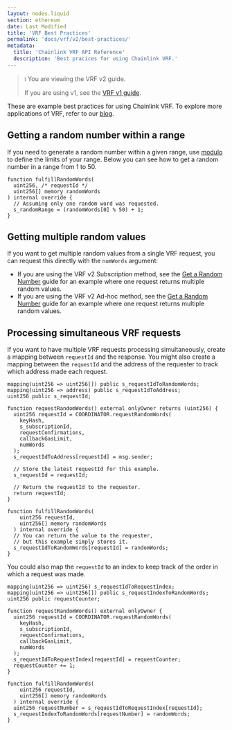 ```yaml
---
layout: nodes.liquid
section: ethereum
date: Last Modified
title: 'VRF Best Practices'
permalink: 'docs/vrf/v2/best-practices/'
metadata:
  title: 'Chainlink VRF API Reference'
  description: 'Best pracices for using Chainlink VRF.'
---
```


> ℹ️ You are viewing the VRF v2 guide.
>
> If you are using v1, see the [VRF v1 guide](/docs/vrf/v1/introduction/).

These are example best practices for using Chainlink VRF. To explore more applications of VRF, refer to our [blog](https://blog.chain.link/).

## Getting a random number within a range

If you need to generate a random number within a given range, use [modulo](https://docs.soliditylang.org/en/v0.8.7/types.html#modulo) to define the limits of your range. Below you can see how to get a random number in a range from 1 to 50.

```solidity
function fulfillRandomWords(
  uint256, /* requestId */
  uint256[] memory randomWords
) internal override {
  // Assuming only one random word was requested.
  s_randomRange = (randomWords[0] % 50) + 1;
}
```

## Getting multiple random values

If you want to get multiple random values from a single VRF request, you can request this directly with the `numWords` argument:

- If you are using the VRF v2 Subscription method, see the [Get a Random Number](/docs/vrf/v2/subscription/get-a-random-number/) guide for an example where one request returns multiple random values.
- If you are using the VRF v2 Ad-hoc method, see the [Get a Random Number](/docs/vrf/v2/ad-hoc/get-a-random-number/) guide for an example where one request returns multiple random values.

## Processing simultaneous VRF requests

If you want to have multiple VRF requests processing simultaneously, create a mapping between `requestId` and the response. You might also create a mapping between the `requestId` and the address of the requester to track which address made each request.

```solidity
mapping(uint256 => uint256[]) public s_requestIdToRandomWords;
mapping(uint256 => address) public s_requestIdToAddress;
uint256 public s_requestId;

function requestRandomWords() external onlyOwner returns (uint256) {
  uint256 requestId = COORDINATOR.requestRandomWords(
    keyHash,
    s_subscriptionId,
    requestConfirmations,
    callbackGasLimit,
    numWords
  );
  s_requestIdToAddress[requestId] = msg.sender;

  // Store the latest requestId for this example.
  s_requestId = requestId;

  // Return the requestId to the requester.
  return requestId;
}

function fulfillRandomWords(
    uint256 requestId,
    uint256[] memory randomWords
  ) internal override {
  // You can return the value to the requester,
  // but this example simply stores it.
  s_requestIdToRandomWords[requestId] = randomWords;
}
```

You could also map the `requestId` to an index to keep track of the order in which a request was made.

```solidity
mapping(uint256 => uint256) s_requestIdToRequestIndex;
mapping(uint256 => uint256[]) public s_requestIndexToRandomWords;
uint256 public requestCounter;

function requestRandomWords() external onlyOwner {
  uint256 requestId = COORDINATOR.requestRandomWords(
    keyHash,
    s_subscriptionId,
    requestConfirmations,
    callbackGasLimit,
    numWords
  );
  s_requestIdToRequestIndex[requestId] = requestCounter;
  requestCounter += 1;
}

function fulfillRandomWords(
    uint256 requestId,
    uint256[] memory randomWords
  ) internal override {
  uint256 requestNumber = s_requestIdToRequestIndex[requestId];
  s_requestIndexToRandomWords[requestNumber] = randomWords;
}
```
